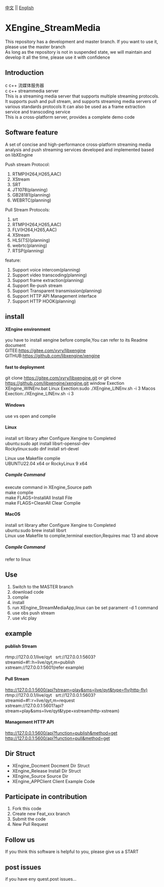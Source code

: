 [中文](README.md) ||  [English](README.en.md)  
# XEngine_StreamMedia
This repository has a development and master branch. If you want to use it, please use the master branch  
As long as the repository is not in suspended state, we will maintain and develop it all the time, please use it with confidence  

## Introduction
c c++ 流媒体服务器  
c c++ streammedia server  
This is a streaming media server that supports multiple streaming protocols. It supports push and pull stream, and supports streaming media servers of various standards protocols
It can also be used as a frame extraction service and transcoding service  
This is a cross-platform server, provides a complete demo code  

## Software feature
A set of concise and high-performance cross-platform streaming media analysis and push streaming services developed and implemented based on libXEngine  

Push stream Protocol:
1. RTMP(H264,H265,AAC)
2. XStream
3. SRT
4. JT1078(planning)
5. GB28181(planning)
6. WEBRTC(planning)

Pull Stream Protocols:  
1. srt
2. RTMP(H264,H265,AAC)
3. FLV(H264,H265,AAC)
4. XStream
4. HLS(TS)(planning)
5. webrtc(planning)
6. RTSP(planning)

feature:  
1. Support voice intercom(planning)
2. Support video transcoding(planning)
3. Support frame extraction(planning)
4. Support Re-push stream 
5. Support Transparent transmission(planning)
6. Support HTTP API Management interface
7. Support HTTP HOOK(planning)

## install

#### XEngine environment
you have to install xengine before complie,You can refer to its Readme document  
GITEE:https://gitee.com/xyry/libxengine  
GITHUB:https://github.com/libxengine/xengine  

#### fast to deployment
git clone https://gitee.com/xyry/libxengine.git or git clone https://github.com/libxengine/xengine.git
window Exection XEngine_WINEnv.bat
Linux Exection:sudo ./XEngine_LINEnv.sh -i 3
Macos Exection:./XEngine_LINEnv.sh -i 3

#### Windows
use vs open and complie  

#### Linux
install srt library after Configure Xengine to Completed  
ubuntu:sudo apt install libsrt-openssl-dev  
Rockylinux:sudo dnf install srt-devel  

Linux use Makefile complie  
UBUNTU22.04 x64 or RockyLinux 9 x64  

##### Compile Command
execute command in XEngine_Source path   
make complie  
make FLAGS=InstallAll Install File  
make FLAGS=CleanAll Clear Complie  

#### MacOS
install srt library after Configure Xengine to Completed  
ubuntu:sudo brew install libsrt  
Linux use Makefile to complie,terminal exection,Requires mac 13 and above 

##### Compile Command
refer to linux

## Use

1.  Switch to the MASTER branch
2.  download code
3.  complie
4.  install
5.  run XEngine_StreamMediaApp,linux can be set parament -d 1 command
6.  use obs push stream
7.  use vlc play

## example 
#### publish Stream
rtmp://127.0.0.1/live/qyt  
srt://127.0.0.1:5603?streamid=#!::h=live/qyt,m=publish  
xstream://127.0.0.1:5601(refer example)  
#### Pull Stream
http://127.0.0.1:5600/api?stream=play&sms=live/qyt&type=flv(http-flv)  
rtmp://127.0.0.1/live/qyt  
srt://127.0.0.1:5603?streamid=#!::r=live/qyt,m=request  
xstream://127.0.0.1:5601?api?stream=play&sms=live/qyt&type=xstream(http-xstream)  

#### Management HTTP API
http://127.0.0.1:5600/api?function=publish&method=get  
http://127.0.0.1:5600/api?function=pull&method=get

## Dir Struct
- XEngine_Docment Docment Dir Struct
- XEngine_Release Install Dir Struct
- XEngine_Source Source Dir
- XEngine_APPClient Client Example Code

## Participate in contribution

1.  Fork this code
2.  Create new Feat_xxx branch
3.  Submit the code
4.  New Pull Request

## Follow us
If you think this software is helpful to you, please give us a START

## post issues

if you have eny quest.post issues...